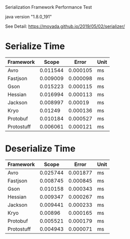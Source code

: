 Serialization Framework Performance Test

java version "1.8.0_191"

See Detail: https://moyada.github.io/2019/05/02/serializer/

# Serialize Time

| Framework |  Scope   |   Error   | Unit |
| --------- | -------- | -------- | ------ |
| Avro      | 0.011544 | 0.000105 | ms     |
| Fastjson  | 0.009009 | 0.000098 | ms     |
| Gson      | 0.015223 | 0.000115 | ms     |
| Hessian   | 0.016994 | 0.000113 | ms     |
| Jackson   | 0.008997 | 0.00019  | ms     |
| Kryo      | 0.01249  | 0.000136 | ms     |
| Protobuf  | 0.010184 | 0.000527 | ms     |
| Protostuff | 0.006061	| 0.000121 | ms    |

# Deserialize Time

| Framework |  Scope   |   Error   | Unit |
| --------- | -------- | -------- | ------ |
| Avro      | 0.025744 | 0.001877 | ms     |
| Fastjson  | 0.008745 | 0.000845 | ms     |
| Gson      | 0.010158 | 0.000343 | ms     |
| Hessian   | 0.009347 | 0.000267 | ms     |
| Jackson   | 0.009441 | 0.000233 | ms     |
| Kryo      | 0.00896  | 0.000165 | ms     |
| Protobuf  | 0.005521 | 0.000179 | ms     |
| Protostuff | 0.004943 | 0.000071 | ms    |